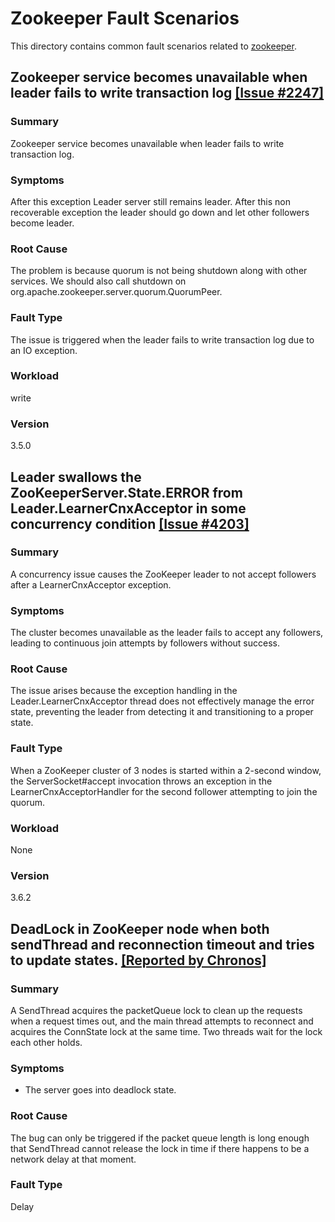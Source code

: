 # Zookeeper Fault Scenarios

This directory contains common fault scenarios related to [zookeeper](https://github.com/apache/zookeeper).


## Zookeeper service becomes unavailable when leader fails to write transaction log [[Issue #2247]](https://issues.apache.org/jira/browse/ZOOKEEPER-2247)

### Summary

Zookeeper service becomes unavailable when leader fails to write transaction log. 

### Symptoms

After this exception Leader server still remains leader. After this non recoverable exception the leader should go down and let other followers become leader.

### Root Cause

The problem is because quorum is not being shutdown along with other services. We should also call shutdown on org.apache.zookeeper.server.quorum.QuorumPeer.

### Fault Type

The issue is triggered when the leader fails to write transaction log due to an IO exception. 

### Workload

write


### Version

3.5.0



## Leader swallows the ZooKeeperServer.State.ERROR from Leader.LearnerCnxAcceptor in some concurrency condition [[Issue #4203]](https://issues.apache.org/jira/browse/ZOOKEEPER-4203)

### Summary

A concurrency issue causes the ZooKeeper leader to not accept followers after a LearnerCnxAcceptor exception.

### Symptoms

The cluster becomes unavailable as the leader fails to accept any followers, leading to continuous join attempts by followers without success.

### Root Cause

The issue arises because the exception handling in the Leader.LearnerCnxAcceptor thread does not effectively manage the error state, preventing the leader from detecting it and transitioning to a proper state.

### Fault Type

When a ZooKeeper cluster of 3 nodes is started within a 2-second window, the ServerSocket#accept invocation throws an exception in the LearnerCnxAcceptorHandler for the second follower attempting to join the quorum. 


### Workload

None


### Version

3.6.2



## DeadLock in ZooKeeper node when both sendThread and reconnection timeout and tries to update states. [[Reported by Chronos]](https://ieeexplore.ieee.org/document/10646793)

### Summary
A SendThread acquires the packetQueue lock to clean up the requests when a request times out, and the main thread attempts to reconnect and acquires the ConnState lock at the same time. Two threads wait for the lock each other holds.

### Symptoms

* The server goes into deadlock state.

### Root Cause

The bug can only be triggered if the packet queue length is long enough that SendThread cannot release the lock in time if there happens to be a network delay at that moment.

### Fault Type

Delay


